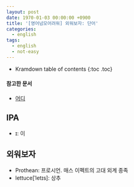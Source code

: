 ```yaml
---
layout: post
date: 1970-01-03 00:00:00 +0900
title: '[영어넘모어려워] 외워보자: 단어'
categories:
  - english
tags:
  - english
  - not-easy
---
```


* Kramdown table of contents
{:toc .toc}

#### 참고한 문서

- [어디](어디)


## IPA

- ɪ: 이


## 외워보자

- Prothean: 프로시언. 매스 이펙트의 고대 외계 종족
- lettuce[ˈletɪs]: 상추

